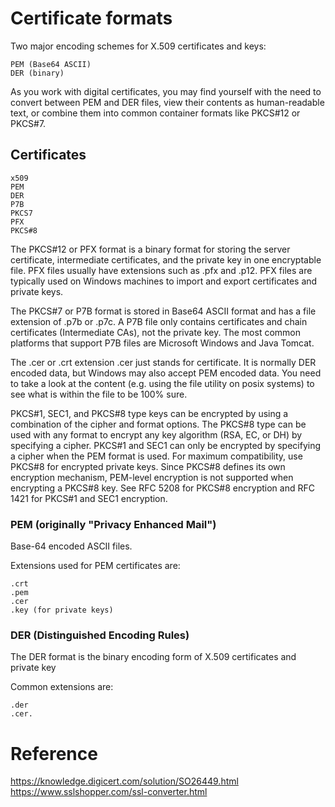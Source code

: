 # Certificate formats

Two major encoding schemes for X.509 certificates and keys: 

    PEM (Base64 ASCII)
    DER (binary)

As you work with digital certificates, you may find yourself with the need to convert between PEM and DER files, view their contents as human-readable text, or combine them into common container formats like PKCS#12 or PKCS#7. 

## Certificates

    x509
    PEM
    DER
    P7B
    PKCS7
    PFX
    PKCS#8


The PKCS#12 or PFX format is a binary format for storing the server certificate, intermediate certificates, and the private key in one encryptable file. 
PFX files usually have extensions such as .pfx and .p12. PFX files are typically used on Windows machines to import and export certificates and private keys.


The PKCS#7 or P7B format is stored in Base64 ASCII format and has a file extension of .p7b or .p7c.
A P7B file only contains certificates and chain certificates (Intermediate CAs), not the private key. The most common platforms that support P7B files are Microsoft Windows and Java Tomcat.


The .cer or .crt extension
.cer just stands for certificate. It is normally DER encoded data, but Windows may also accept PEM encoded data. You need to take a look at the content (e.g. using the file utility on posix systems) to see what is within the file to be 100% sure.


PKCS#1, SEC1, and PKCS#8 type keys can be encrypted by using a combination of the cipher and format options. 
The PKCS#8 type can be used with any format to encrypt any key algorithm (RSA, EC, or DH) by specifying a cipher. 
PKCS#1 and SEC1 can only be encrypted by specifying a cipher when the PEM format is used. 
For maximum compatibility, use PKCS#8 for encrypted private keys. 
Since PKCS#8 defines its own encryption mechanism, PEM-level encryption is not supported when encrypting a PKCS#8 key. See RFC 5208 for PKCS#8 encryption and RFC 1421 for PKCS#1 and SEC1 encryption.


### PEM (originally "Privacy Enhanced Mail") 

Base-64 encoded ASCII files. 

Extensions used for PEM certificates are:

    .crt
    .pem
    .cer
    .key (for private keys)

### DER (Distinguished Encoding Rules)

The DER format is the binary encoding form of X.509 certificates and private key

Common extensions are:

    .der
    .cer.


# Reference

https://knowledge.digicert.com/solution/SO26449.html
https://www.sslshopper.com/ssl-converter.html

